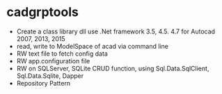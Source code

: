 # cadgrptools

- Create a class library dll  use .Net framework 3.5, 4.5. 4.7 for Autocad 2007, 2013, 2015
- read, write to ModelSpace of acad via command line
- RW text file to fetch config data
- RW app.configuration file
- RW on SQLServer, SQLite CRUD function, using Sql.Data.SqlClient, Sql.Data.Sqlite, Dapper
- Repository Pattern